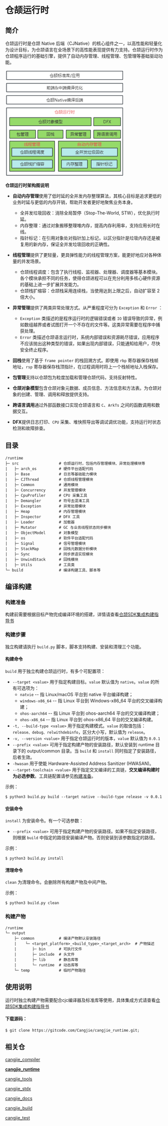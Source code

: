 # 仓颉运行时

## 简介

仓颉运行时是仓颉 Native 后端（CJNative）的核心组件之一，以高性能和轻量化为设计目标，为仓颉语言在全场景下的高性能表现提供有力支持。仓颉运行时作为仓颉程序运行的基础引擎，提供了自动内存管理、线程管理、包管理等基础驱动功能。

![](figures/cangjie_runtime_zh.png)

**仓颉运行时架构图说明**

- **自动内存管理**使用了低时延的全并发内存整理算法，其核心目标是追求更低的业务时延与更低的内存开销，帮助开发者更好地聚焦业务本身。
    - 全并发垃圾回收：消除全局暂停（Stop-The-World, STW），优化执行时延。
    - 内存整理：通过对象搬移整理堆内存，提高内存利用率，支持应用长时在线。
    - 指针标记：在引用对象处对指针加上标记，以区分指针是垃圾内存还是被复用的新内存，保证全并发垃圾回收的正确性。

- **线程管理**提供了更轻量，更具弹性能力的线程管理方案，能更好地应对各种体量的并发场景。
    - 仓颉线程调度：包含了执行线程、监视器、处理器、调度器等基本模块。各个模块承担不同的任务，使得仓颉进程可以在充分利用多核心硬件资源的基础上进一步扩展并发能力。
    - 仓颉栈扩缩容：仓颉栈采用连续栈，当使用达到上限之后，自动扩容至 2 倍大小。

- **异常管理**提供了两类异常处理方式。从严重程度可分为 `Exception` 和 `Error` ：
    - `Exception` 类描述的是程序运行时的逻辑错误或者 `IO` 错误导致的异常，例如数组越界或者试图打开一个不存在的文件等。这类异常需要在程序中捕获处理。
    - `Error` 类描述仓颉语言运行时，系统内部错误和资源耗尽错误，应用程序不应该抛出这种类型的错误，如果出现内部错误，只能通知给用户，尽快安全终止程序。

- **回栈**使用了基于 `frame pointer` 的栈回溯方式。即使用 `rbp` 寄存器保存栈帧地址，`rsp` 寄存器保存栈顶指针，在过程调用时将上一个栈帧地址入栈保存。

- **包管理**支持以仓颉包为粒度加载和管理仓颉代码，支持反射特性。

- **仓颉对象模型**包含仓颉对象元数据、成员信息、方法信息和方法表。为仓颉对象的创建、管理、调用和释放提供支持。

- **跨语言调用**通过外部函数接口实现仓颉语言和 `C`、`ArkTs` 之间的函数调用和数据交互。

- **DFX**提供日志打印、`CPU` 采集、堆快照导出等调试调优功能，支持运行时状态检测和故障排查。

## 目录

``` text
/runtime
├─ src                  # 仓颉运行时，包括内存管理模块、异常处理模块等
|   ├─ arch_os          # 硬件平台适配代码
|   ├─ Base             # 日志等基础能力模块
|   ├─ CJThread         # 仓颉线程管理模块
|   ├─ Common           # 通用模块
|   ├─ Concurrency      # 并发管理模块
|   ├─ CpuProfiler      # CPU 采集工具
|   ├─ Demangler        # 符号去混淆工具
|   ├─ Exception        # 异常处理模块
|   ├─ Heap             # 内存管理模块
|   ├─ Inspector        # DFX 工具
|   ├─ Loader           # 加载器
|   ├─ Mutator          # GC 与业务线程状态同步模块
|   ├─ ObjectModel      # 对象模型
|   ├─ os               # 软件平台适配代码
|   ├─ Signal           # 信号管理模块
|   ├─ StackMap         # 回栈元数据分析模块
|   ├─ Sync             # 同步原语实现模块
|   ├─ UnwindStack      # 回栈模块
|   ├─ Utils            # 工具类
└─ build                # 编译构建工具、脚本等
```

## 编译构建

### 构建准备

构建前需要根据目标产物完成编译环境的搭建，详情请查看[仓颉SDK集成构建指导书](https://gitcode.com/Cangjie/cangjie_build)

### 构建步骤

独立构建请执行 `build.py` 脚本，脚本支持构建、安装和清理三个功能。

#### 构建命令

`build` 用于独立构建仓颉运行时，有多个可配置项：

- `--target <value>` 用于指定构建目标。`value` 默认值为 `native`。`value` 的所有可选项为：
  - `natvie` -- 指 Linux/macOS 平台到 native 平台编译构建；
  - `windows-x86_64` -- 指 Linux 平台到 Windows-x86_64 平台的交叉编译构建；
  - `ohos-aarch64` -- 指 Linux 平台到 ohos-aarch64 平台的交叉编译构建；
  - `ohos-x86_64` -- 指 Linux 平台到 ohos-x86_64 平台的交叉编译构建。
- `-t, --build-type <value>` 用于指定构建模式。`value` 的取值包括：`release、debug、relwithdebinfo`，区分大小写，默认值为 `release`。
- `-v, --version <value>` 用于指定仓颉运行时的版本，`value` 默认值为 `0.0.1`
- `--prefix <value>` 可用于指定构建产物的安装路径，默认安装到 runtime 目录下的 output/common 目录。当 `build` 和 `install` 同时指定了安装路径，后者生效。
- `-hwasan` 用于使能 Hardware-Assisted Address Sanitizer (HWASAN)。
- `--target-toolchain <value>` 用于指定交叉编译的工具链，**交叉编译构建时为必选参数**。工具链配置请参见[构建准备](#构建准备)。

示例：

``` shell
$ python3 build.py build --target native --build-type release -v 0.0.1
```

#### 安装命令

`install` 为安装命令。有一个可选参数：

- `--prefix <value>` 可用于指定构建产物的安装路径。如果不指定安装路径，则根据 `build` 中指定的路径安装编译产物。否则安装到该参数指定的路径。

示例：

``` shell
$ python3 build.py install
```

#### 清理命令

`clean` 为清理命令。会删除所有构建产物及中间产物。

示例：

``` shell
$ python3 build.py clean
```

### 构建产物
```
/runtime
└─ output
    ├─ common           # 编译产物默认安装路径
    |    └─ <target_platform>_<build_type>_<target_arch>  # 产物描述
    |       ├─ bin      # 可执行文件
    |       ├─ include  # 头文件
    |       ├─ lib      # 静态库等
    |       └─ runtime  # 动态库等
    └─ temp             # 临时产物路径
```

## 使用说明

运行时独立构建产物需要配合cjc编译器及标准库等使用，具体集成方式请查看[仓颉SDK集成构建指导书](https://gitcode.com/Cangjie/cangjie_build)

#### 下载源码：

``` shell
$ git clone https://gitcode.com/Cangjie/cangjie_runtime.git;
```

## 相关仓

[cangjie_compiler](https://gitcode.com/Cangjie/cangjie_compiler)

[**cangjie_runtime**](https://gitcode.com/Cangjie/cangjie_runtime)

[cangjie_tools](https://gitcode.com/Cangjie/cangjie_tools)

[cangjie_stdx](https://gitcode.com/Cangjie/cangjie_stdx)

[cangjie_docs](https://gitcode.com/Cangjie/cangjie_docs)

[cangjie_build](https://gitcode.com/Cangjie/cangjie_build)

[cangjie_test](https://gitcode.com/Cangjie/cangjie_test)
